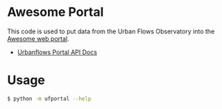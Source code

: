 # Awesome Portal

This code is used to put data from the Urban Flows Observatory into the [Awesome web portal](https://ufportal.clients.builtonawesomeness.co.uk/).

* [Urbanflows Portal API Docs](https://ufapidocs.clients.builtonawesomeness.co.uk/)

# Usage

```bash
$ python -m ufportal --help
```